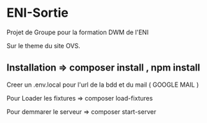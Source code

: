 # ENI-Sortie

Projet de Groupe pour la formation DWM de l'ENI

Sur le theme du site OVS.

## Installation => composer install , npm install  

Creer un .env.local pour l'url de la bdd et du mail ( GOOGLE MAIL )

Pour Loader les fixtures => composer load-fixtures

Pour demmarer le serveur => composer start-server
